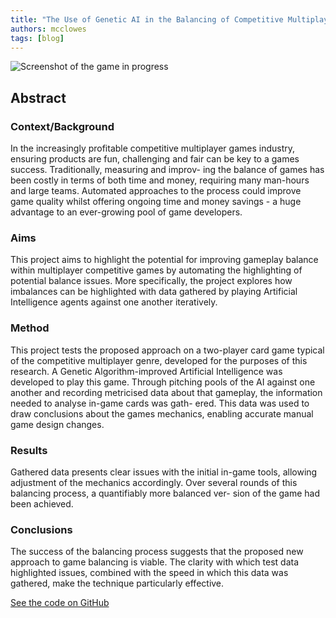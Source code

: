 ```yaml
---
title: "The Use of Genetic AI in the Balancing of Competitive Multiplayer Games"
authors: mcclowes
tags: [blog]
---
```


![Screenshot of the game in progress](/img/posts/sigil/sigil.png)

<!--truncate-->

## Abstract

### Context/Background

In the increasingly profitable competitive multiplayer games industry, ensuring
products are fun, challenging and fair can be key to a games success. Traditionally, measuring and improv-
ing the balance of games has been costly in terms of both time and money, requiring many man-hours and
large teams. Automated approaches to the process could improve game quality whilst offering ongoing
time and money savings - a huge advantage to an ever-growing pool of game developers.

### Aims

This project aims to highlight the potential for improving gameplay balance within multiplayer
competitive games by automating the highlighting of potential balance issues. More specifically, the
project explores how imbalances can be highlighted with data gathered by playing Artificial Intelligence
agents against one another iteratively.

### Method

This project tests the proposed approach on a two-player card game typical of the competitive
multiplayer genre, developed for the purposes of this research. A Genetic Algorithm-improved Artificial
Intelligence was developed to play this game. Through pitching pools of the AI against one another and
recording metricised data about that gameplay, the information needed to analyse in-game cards was gath-
ered. This data was used to draw conclusions about the games mechanics, enabling accurate manual game
design changes.

### Results

Gathered data presents clear issues with the initial in-game tools, allowing adjustment of the
mechanics accordingly. Over several rounds of this balancing process, a quantifiably more balanced ver-
sion of the game had been achieved.

### Conclusions

The success of the balancing process suggests that the proposed new approach to game
balancing is viable. The clarity with which test data highlighted issues, combined with the speed in which
this data was gathered, make the technique particularly effective.


[See the code on GitHub](https://github.com/mcclowes/knights-and-crosses/tree/master)